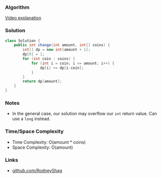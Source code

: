 ### Algorithm

[Video explanation](https://www.youtube.com/watch?time_continue=350&v=jaNZ83Q3QGc)

### Solution

```java
class Solution {
    public int change(int amount, int[] coins) {
        int[] dp = new int[amount + 1];
        dp[0] = 1;
        for (int coin : coins) {
            for (int i = coin; i <= amount; i++) {
                dp[i] += dp[i-coin];
            }
        }
        return dp[amount];
    }
}
```

### Notes

- In the general case, our solution may overflow our `int` return value. Can use a `long` instead.

### Time/Space Complexity

- Time Complexity: O(amount * coins)
- Space Complexity: O(amount)

### Links

- [github.com/RodneyShag](https://github.com/RodneyShag)
